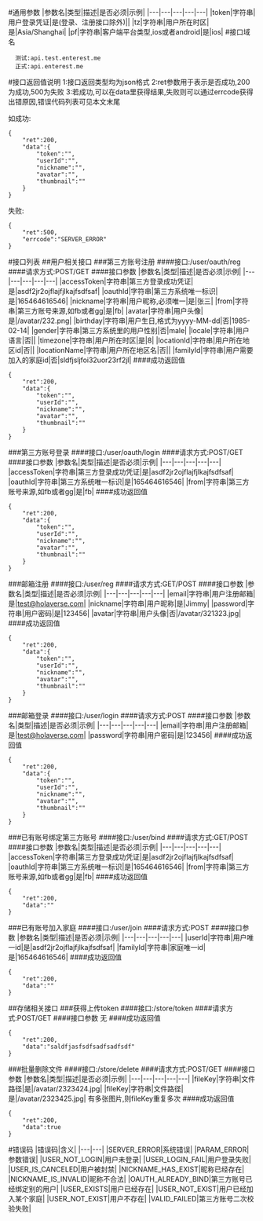#通用参数
|参数名|类型|描述|是否必须|示例|
|---|---|---|---|---|
|token|字符串|用户登录凭证|是(登录、注册接口除外)||
|tz|字符串|用户所在时区|是|Asia/Shanghai|
|pf|字符串|客户端平台类型,ios或者android|是|ios|
#接口域名
```
  测试:api.test.enterest.me
  正式:api.enterest.me
```
#接口返回值说明
1:接口返回类型均为json格式
2:ret参数用于表示是否成功,200为成功,500为失败
3:若成功,可以在data里获得结果,失败则可以通过errcode获得出错原因,错误代码列表可见本文末尾

如成功:
```
{
    "ret":200,
    "data":{
        "token":"",
        "userId":"",
        "nickname":"",
        "avatar":"",
        "thumbnail":""
    }
}
```
失败:
```
{
    "ret":500,
    "errcode":"SERVER_ERROR"
}
```
#接口列表
##用户相关接口
###第三方账号注册
####接口:/user/oauth/reg
####请求方式:POST/GET
####接口参数
|参数名|类型|描述|是否必须|示例|
|---|---|---|---|---|
|accessToken|字符串|第三方登录成功凭证|是|asdf2jr2ojflajfjlkajfsdfsaf|
|oauthId|字符串|第三方系统唯一标识|是|165464616546|
|nickname|字符串|用户昵称,必须唯一|是|张三|
|from|字符串|第三方账号来源,如fb或者gg|是|fb|
|avatar|字符串|用户头像|是|/avatar/232.png|
|birthday|字符串|用户生日,格式为yyyy-MM-dd|否|1985-02-14|
|gender|字符串|第三方系统里的用户性别|否|male|
|locale|字符串|用户语言|否||
|timezone|字符串|用户所在时区|是|8|
|locationId|字符串|用户所在地区id|否||
|locationName|字符串|用户所在地区名|否||
|familyId|字符串|用户需要加入的家庭id|否|sldfjsljfoi32uor23rf2jl|
####成功返回值
```
{
    "ret":200,
    "data":{
        "token":"",
        "userId":"",
        "nickname":"",
        "avatar":"",
        "thumbnail":""
    }
}
```

###第三方账号登录
####接口:/user/oauth/login
####请求方式:POST/GET
####接口参数
|参数名|类型|描述|是否必须|示例|
|---|---|---|---|---|
|accessToken|字符串|第三方登录成功凭证|是|asdf2jr2ojflajfjlkajfsdfsaf|
|oauthId|字符串|第三方系统唯一标识|是|165464616546|
|from|字符串|第三方账号来源,如fb或者gg|是|fb|
####成功返回值
```
{
    "ret":200,
    "data":{
        "token":"",
        "userId":"",
        "nickname":"",
        "avatar":"",
        "thumbnail":""
    }
}
```

###邮箱注册
####接口:/user/reg
####请求方式:GET/POST
####接口参数
|参数名|类型|描述|是否必须|示例|
|---|---|---|---|---|
|email|字符串|用户注册邮箱|是|test@holaverse.com|
|nickname|字符串|用户昵称|是|Jimmy|
|password|字符串|用户密码|是|123456|
|avatar|字符串|用户头像|否|/avatar/321323.jpg|
####成功返回值
```
{
    "ret":200,
    "data":{
        "token":"",
        "userId":"",
        "nickname":"",
        "avatar":"",
        "thumbnail":""
    }
}
```

###邮箱登录
####接口:/user/login
####请求方式:POST
####接口参数
|参数名|类型|描述|是否必须|示例|
|---|---|---|---|---|
|email|字符串|用户注册邮箱|是|test@holaverse.com|
|password|字符串|用户密码|是|123456|
####成功返回值
```
{
    "ret":200,
    "data":{
        "token":"",
        "userId":"",
        "nickname":"",
        "avatar":"",
        "thumbnail":""
    }
}
```

###已有账号绑定第三方账号
####接口:/user/bind
####请求方式:GET/POST
####接口参数
|参数名|类型|描述|是否必须|示例|
|---|---|---|---|---|
|accessToken|字符串|第三方登录成功凭证|是|asdf2jr2ojflajfjlkajfsdfsaf|
|oauthId|字符串|第三方系统唯一标识|是|165464616546|
|from|字符串|第三方账号来源,如fb或者gg|是|fb|
####成功返回值
```
{
    "ret":200,
    "data":""
}
```

###已有账号加入家庭
####接口:/user/join
####请求方式:POST
####接口参数
|参数名|类型|描述|是否必须|示例|
|---|---|---|---|---|
|userId|字符串|用户唯一id|是|asdf2jr2ojflajfjlkajfsdfsaf|
|familyId|字符串|家庭唯一id|是|165464616546|
####成功返回值
```
{
    "ret":200,
    "data":""
}
```

##存储相关接口
###获得上传token
####接口:/store/token
####请求方式:POST/GET
####接口参数
无
####成功返回值
```
{
    "ret":200,
    "data":"saldfjasfsdfsadfsadfsdf"
}
```

###批量删除文件
####接口:/store/delete
####请求方式:POST/GET
####接口参数
|参数名|类型|描述|是否必须|示例|
|---|---|---|---|---|
|fileKey|字符串|文件路径|是|/avatar/2323424.jpg|
|fileKey|字符串|文件路径|是|/avatar/2323425.jpg|
有多张图片,则fileKey重复多次
####成功返回值
```
{
    "ret":200,
    "data":true
}
```

#错误码
|错误码|含义|
|---|---|
|SERVER_ERROR|系统错误|
|PARAM_ERROR|参数错误|
|USER_NOT_LOGIN|用户未登录|
|USER_LOGIN_FAIL|用户登录失败|
|USER_IS_CANCELED|用户被封禁|
|NICKNAME_HAS_EXIST|昵称已经存在|
|NICKNAME_IS_INVALID|昵称不合法|
|OAUTH_ALREADY_BIND|第三方账号已经绑定别的用户|
|USER_EXISTS|用户已经存在|
|USER_NOT_EXIST|用户已经加入某个家庭|
|USER_NOT_EXIST|用户不存在|
|VALID_FAILED|第三方账号二次校验失败|
